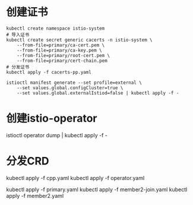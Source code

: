 # 创建证书

```
kubectl create namespace istio-system
# 导入证书
kubectl create secret generic cacerts -n istio-system \
    --from-file=primary/ca-cert.pem \
    --from-file=primary/ca-key.pem \
    --from-file=primary/root-cert.pem \
    --from-file=primary/cert-chain.pem
# 分发证书
kubectl apply -f cacerts-pp.yaml

istioctl manifest generate --set profile=external \
    --set values.global.configCluster=true \
    --set values.global.externalIstiod=false | kubectl apply -f -

```
# 创建istio-operator

istioctl operator dump | kubectl apply -f -
# 分发CRD
kubectl apply -f cpp.yaml
kubectl apply -f operator.yaml

kubectl apply -f primary.yaml
kubectl apply -f member2-join.yaml
kubectl apply -f member2.yaml

```

